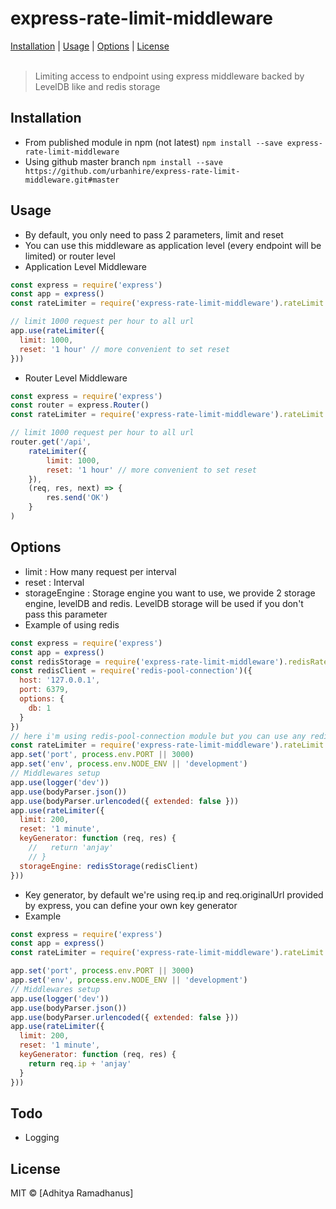 # express-rate-limit-middleware
<p>
  <a href="#installation">Installation</a> |
  <a href="#usage">Usage</a> |
  <a href="#options">Options</a> |  
  <a href="#licenses">License</a>
  <br><br>
  <blockquote>
  Limiting access to endpoint using express middleware backed by LevelDB like and redis storage 
  </blockquote>
</p>

Installation
------------
* From published module in npm (not latest)
`npm install --save express-rate-limit-middleware`
* Using github master branch
`npm install --save https://github.com/urbanhire/express-rate-limit-middleware.git#master`


Usage
------------
* By default, you only need to pass 2 parameters, limit and reset
* You can use this middleware as application level (every endpoint will be limited) or router level 
* Application Level Middleware
```js
const express = require('express')
const app = express()
const rateLimiter = require('express-rate-limit-middleware').rateLimit

// limit 1000 request per hour to all url
app.use(rateLimiter({
  limit: 1000, 
  reset: '1 hour' // more convenient to set reset
}))
```

* Router Level Middleware
```js
const express = require('express')
const router = express.Router()
const rateLimiter = require('express-rate-limit-middleware').rateLimit

// limit 1000 request per hour to all url
router.get('/api', 
	rateLimiter({
  		limit: 1000, 
  		reset: '1 hour' // more convenient to set reset
	}),
	(req, res, next) => {
		res.send('OK')
	}
)
```

Options
--------
* limit : How many request per interval
* reset : Interval
* storageEngine : Storage engine you want to use, we provide 2 storage engine, levelDB and redis. LevelDB storage will be used if you don't pass this parameter
* Example of using redis
```js
const express = require('express')
const app = express()
const redisStorage = require('express-rate-limit-middleware').redisRateLimit
const redisClient = require('redis-pool-connection')({
  host: '127.0.0.1',
  port: 6379,
  options: {
    db: 1
  }
})
// here i'm using redis-pool-connection module but you can use any redis client
const rateLimiter = require('express-rate-limit-middleware').rateLimit
app.set('port', process.env.PORT || 3000)
app.set('env', process.env.NODE_ENV || 'development')
// Middlewares setup
app.use(logger('dev'))
app.use(bodyParser.json())
app.use(bodyParser.urlencoded({ extended: false }))
app.use(rateLimiter({
  limit: 200, 
  reset: '1 minute',
  keyGenerator: function (req, res) {
    //   return 'anjay'
    // }
  storageEngine: redisStorage(redisClient)
}))
```
* Key generator, by default we're using req.ip and req.originalUrl provided by express, you can define your own key generator
* Example
```js
const express = require('express')
const app = express()
const rateLimiter = require('express-rate-limit-middleware').rateLimit

app.set('port', process.env.PORT || 3000)
app.set('env', process.env.NODE_ENV || 'development')
// Middlewares setup
app.use(logger('dev'))
app.use(bodyParser.json())
app.use(bodyParser.urlencoded({ extended: false }))
app.use(rateLimiter({
  limit: 200, 
  reset: '1 minute',
  keyGenerator: function (req, res) {
    return req.ip + 'anjay'
  }
}))
```

Todo
------------
* Logging

License
----

MIT © [Adhitya Ramadhanus]
